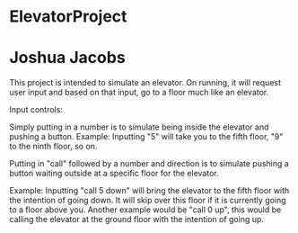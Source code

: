 # ElevatorProject
# Joshua Jacobs

This project is intended to simulate an elevator. On running, it will request user input and based on that input, go to a floor much like an elevator.

Input controls:

Simply putting in a number is to simulate being inside the elevator and pushing a button. 
Example: Inputting "5" will take you to the fifth floor, "9" to the ninth floor, so on.

Putting in "call" followed by a number and direction is to simulate pushing a button waiting outside at a specific floor for the elevator.

Example: Inputting "call 5 down" will bring the elevator to the fifth floor with the intention of going down. It will skip over this floor if it is currently going to a floor above you.
Another example would be "call 0 up", this would be calling the elevator at the ground floor with the intention of going up.

